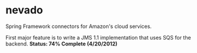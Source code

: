 nevado
======

Spring Framework connectors for Amazon's cloud services.

First major feature is to write a JMS 1.1 implementation that uses SQS for the backend.  **Status: 74% Complete (4/20/2012)**
